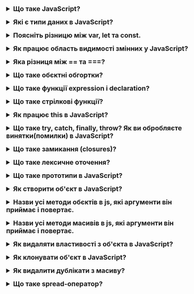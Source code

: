 <details style="margin-bottom: 15px;">
  <summary style="cursor: pointer; outline: none; font-weight: bold; font-size: 18px;">
    Що таке JavaScript?
  </summary>
  <div style="padding: 10px; font-size: 16px;">
    <p>JavaScript - це динамічна, об'єктно-орієнтована, прототипна мова програмування. JavaScript є об'єктно-орієнтованою мовою, що означає, що програми в JavaScript складаються з об'єктів. Об'єкти - це структури даних, які містять властивості та методи. JavaScript є прототипною мовою, що означає, що об'єкти створюються на основі прототипів. Прототипи - це об'єкти, які містять властивості та методи, які можуть бути успадковані іншими об'єктами.</p>
  </div>
</details>
<details style="margin-bottom: 15px;">
  <summary style="cursor: pointer; outline: none; font-weight: bold; font-size: 18px;">
    Які є типи даних в JavaScript?
  </summary>
  <div style="padding: 10px; font-size: 16px;">
    <p>Вісім типів даних, сім це примітиви, Object це не примітив.<br>
        - Number - числові дані, які можуть бути цілими або з рухомою комою.<br>
        - BigInt - використовується для зберігання великих цілих чисел.<br>
        - String - текстові дані.<br>
        - Boolean - логічні дані, які можуть бути true або false.<br>
        - Null - спеціальний тип даних, який означає відсутність значення.<br>
        - Undefined - спеціальний тип даних, який означає, що змінній не було присвоєне значення.<br>
        - Symbol - спеціальний тип даних, який використовується для унікальних ідентифікаторів.<br>
        - Object - структури даних, які містять властивості та методи.</p>
  </div>
</details>
<details style="margin-bottom: 15px;">
  <summary style="cursor: pointer; outline: none; font-weight: bold; font-size: 18px;">
    Поясніть різницю між var, let та const.
  </summary>
  <div style="padding: 10px; font-size: 16px;">
    <p>var - це оператор оголошення змінної з функціональною областю видимості. Область видимості змінної var визначається за допомогою її місцеположення в коді.<br>
let - це оператор оголошення змінної з блоковою областю видимості. Область видимості змінної let обмежена блоком, в якому вона була оголошена.<br>
const - це оператор оголошення змінної з блоковою областю видимості, яка не може бути змінена. Значення змінної const може бути змінено тільки в момент її оголошення.</p>
  </div>
</details>
<details style="margin-bottom: 15px;">
  <summary style="cursor: pointer; outline: none; font-weight: bold; font-size: 18px;">
    Як працює область видимості змінних у JavaScript?
  </summary>
  <div style="padding: 10px; font-size: 16px;">
    <p>У JavaScript існують дві основні типи областей видимості: глобальна та локальна. <br>
    - Глобальна область видимості (Global Scope): Змінні, які оголошуються поза будь-якою функцією чи блоком коду, визначаються в глобальній області видимості. Такі змінні можуть бути доступні в будь-якій частині коду, включаючи функції та блоки.<br>
    - Локальна область видимості (Local Scope): Змінні, оголошені всередині функції чи блоку коду, визначаються в локальній області видимості. Такі змінні доступні тільки всередині того контексту, в якому вони були оголошені.
    Коли код виконується, JavaScript здійснює пошук змінних у відповідній області видимості, спочатку шукаючи локальні змінні, а якщо таких немає, переходячи до глобальних. Якщо змінна не знайдена ні в одній з областей видимості, виникає помилка "ReferenceError".<br>
    - Функціональна область видимості (Functional Scope) або Лексична область видимості (Lexical Scope): Це концепція в JavaScript, в якій область видимості змінних визначається на основі місця їхнього оголошення у вихідному коді, а не місця виклику функції. Функціональна область видимості створюється тоді, коли функція оголошується, і вона зберігає доступ до змінних, які були оголошені в тому ж або більш високому контексті.
    </p>
  </div>
</details>
<details style="margin-bottom: 15px;">
  <summary style="cursor: pointer; outline: none; font-weight: bold; font-size: 18px;">
    Яка різниця між == та ===?
  </summary>
  <div style="padding: 10px; font-size: 16px;">
    <p>== (Порівняння за значенням): Цей оператор порівнює значення, конвертуючи їх у один і той же тип, якщо вони різні. Наприклад, 1 == '1' буде true, оскільки рядок '1' конвертується у число для порівняння.<br>
    === (Строге порівняння): Цей оператор порівнює значення і типи без конвертації. Він повертає true тільки в тому випадку, коли значення і типи обох операндів ідентичні. Наприклад, 1 === '1' буде false, оскільки типи (число і рядок) не збігаються.</p>
  </div>
</details>
<details style="margin-bottom: 15px;">
  <summary style="cursor: pointer; outline: none; font-weight: bold; font-size: 18px;">
    Що таке обєктні обгортки?
  </summary>
  <div style="padding: 10px; font-size: 16px;">
    <p>Об'єктні обгортки (Object Wrappers) в JavaScript є об'єктами, які оточують примітивні типи і дозволяють використовувати методи та властивості об'єктів для цих примітивів. </p>
  </div>
</details>
<details style="margin-bottom: 15px;">
  <summary style="cursor: pointer; outline: none; font-weight: bold; font-size: 18px;">
    Що таке функції expression і declaration?
  </summary>
  <div style="padding: 10px; font-size: 16px;">
    <p>Функції expression і declaration - це два типи функцій в JavaScript. Вони відрізняються за своїм синтаксисом, областю видимості та поведінкою.<br>
    1. Функції expression<br>
    Функції expression, або функціональні вирази, створюються всередині будь-якого виразу в JavaScript. Вони мають наступні особливості:<br>
    - Вони створюються в контексті присвоєння виразу.<br>
    - Після ключового слова function не обов'язково вказувати назву функції.<br>
    - Функція expression може бути використана в якості значення в будь-якому вираженні.<br>
    2. Функції declaration<br>
    Функції declaration, або функції оголошення, декларуються окремо від основного коду. Вони мають наступні особливості:<br>
    - Вони створюються в окремій інструкція в основному потоці коду.<br>
    - Після ключового слова function обов'язково вказувати назву функції.<br>
    - Функція declaration може бути викликана тільки за її назвою.<br>
    - Hoisting. Функція declaration може бути викликана до того, як вона буде фактично визначена.</p>
  </div>
</details>
<details style="margin-bottom: 15px;">
  <summary style="cursor: pointer; outline: none; font-weight: bold; font-size: 18px;">
    Що таке стрілкові функції?
  </summary>
  <div style="padding: 10px; font-size: 16px;">
    <p>Стрілкові функції — це новий синтаксис введений в ECMAScript 6 (ES6), який надає коротший спосіб оголошення функцій. Відрізняються від функцій expression і declaration:<br>
    1. Синтаксис.<br>
    2. Відсутність власного this: Стрілкові функції не мають власного контексту this. Значення this у стрілковій функції визначається контекстом, в якому вона використовується. Якщо стрілкова функція використовується в контексті об'єкта, то this буде посилатися на цей об'єкт. Якщо стрілкова функція використовується в контексті глобального простору імен, то this буде посилатися на window.<br>
    3. Аргументи: У стрілкових функціях немає власного об'єкта arguments. Ви можете використовувати arguments тільки в звичайних функціях.<br>
    4. Відсутність підняття (hoisting): Стрілкові функції не піднімаються (hoist), тобто їх не можна викликати перед оголошенням.</p>
  </div>
</details>
<details style="margin-bottom: 15px;">
  <summary style="cursor: pointer; outline: none; font-weight: bold; font-size: 18px;">
    Як працює this в JavaScript?
  </summary>
  <div style="padding: 10px; font-size: 16px;">
    <p>this - це контекст в JavaScript вказує на поточний об'єкт, на якому викликана функція. Значення this залежить від того, як саме була викликана функція.<br>
    1. Глобальний контекст: У глобальному контексті (поза будь-якою функцією), this вказує на глобальний об'єкт. В браузерах це може бути window.<br>
    <pre>
    console.log(this); // В браузері: Window
    </pre>
    2. Функції, які не є методами об'єктів: У випадку функцій, які не є методами об'єктів, this вказує на глобальний об'єкт. Враховуйте, що це може змінитися в режимі "strict" ("use strict"), де this залишиться undefined.<br>
    3. Методи об'єктів: У випадку методів об'єктів, this вказує на об'єкт, на якому була викликана функція-метод.<br>
    <pre>
      const obj = {
      name: "Example",
      logName: function() {
        console.log(this.name);
      }
      };
      obj.logName(); 
    </pre>
    4. Конструктори: Коли функція викликається як конструктор за допомогою new, this вказує на новий об'єкт, який створюється конструктором.<br>
    5. Стрілкові функції: Стрілкові функції не мають власного контексту this. Замість цього, вони успадковують значення this з контексту, в якому були створені.
  </div>
</details>
<details style="margin-bottom: 15px;">
  <summary style="cursor: pointer; outline: none; font-weight: bold; font-size: 18px;">
    Що таке try, catch, finally, throw? Як ви обробляєте винятки(помилки) в JavaScript?
  </summary>
  <div style="padding: 10px; font-size: 16px;">
    <p>Обробка винятків в JavaScript використовує механізм конструкцій try, catch, і finally. Винятки виникають у випадках помилок в час виконання програми.<br>
    - try - це блок коду, в якому ви виконуєте код, який може викликати виняток (помилку).<br>
    - catch - це блок коду, який виконується тільки в тому випадку, якщо виникає виняток у блоку try. Параметр catch (зазвичай названий error) містить об'єкт, який представляє виняток. В error більшість вбудованих типів помилок в JavaScript мають властивості name та message. Наприклад, error.name та error.message.<br>
    - finally - це блок коду, який виконується незалежно від того, чи виникла помилка в блоку try чи ні. Цей блок використовується для виконання завдань, які повинні відбутися незалежно від того, чи сталася помилка.<br>
    - throw - використовується для вручного викидання винятків (помилок). Ви можете викидати об'єкт помилки з будь-якими властивостями, які ви вважаєте за потрібне.<br>
    <pre>
      function divide(a, b) {
        if (b === 0) {
          throw new Error('Ділення на нуль недопустиме');
        }
        return a / b;
      }
      try {
        const result = divide(10, 0);
        console.log(result);
      } catch (error) {
        console.error('Виникла помилка:', error.message);
      } finally {
        console.log('Цей блок завжди виконується');
      }
    </pre>
    У даному коді:<br>
    - try: Обгортає код, який може викликати помилку.<br>
    - catch: Обробляє виняток, якщо він виникає в блоку try. Об'єкт error містить інформацію про помилку, таку як message та інші властивості.<br>
    - finally: Цей блок виконується незалежно від того, чи виникла помилка чи ні.<br>
    Також, можна використовувати конструкції throw для викидання винятків:</p>
  </div>
</details>
<details style="margin-bottom: 15px;">
  <summary style="cursor: pointer; outline: none; font-weight: bold; font-size: 18px;">
    Що таке замикання (closures)?
  </summary>
  <div style="padding: 10px; font-size: 16px;">
    <p>Це комбінація функції та лексичного оточення, в якому ця функція була оголошена. Замикання дозволяє зберігати доступ до зміннних із зовнішнього оточення, навіть після завершення виконання цього оточення.<br>
    Основні особливості замикань:<br>
    1. Доступ до області видимості: Функція в середині іншої функції може отримувати доступ до змінних з області видимості своєї батьківської функції, навіть після того, як батьківська функція завершила свою роботу.<br>
    2. Збереження стану: Замикання дозволяють зберігати стан (змінні) між викликами функції. Кожен раз, коли функція замикання викликається, вона все ще має доступ до значень змінних з області видимості, в якій вона була створена.<br>
    <pre>
      function counter() {
        let count = 0;
        return function() {
          count++;
          console.log(count);
        };
      }
      const increment = counter();
      increment(); // Виведе 1
      increment(); // Виведе 2
    </pre>
  </div>
</details>
<details style="margin-bottom: 15px;">
  <summary style="cursor: pointer; outline: none; font-weight: bold; font-size: 18px;">
    Що таке лексичне оточення?
  </summary>
  <div style="padding: 10px; font-size: 16px;">
    <p>Лексичне оточення (lexical scope) в JavaScript означає, що область видимості (scope) змінної визначається на основі місця, де ця змінна була визначена в програмі, а не на основі того, де вона викликається. Лексичне оточення є частиною механізму замикань (closures). Внутрішня функція (замикання) має доступ до змінних зовнішньої функції, навіть після того, як вона вже завершила свою роботу.</p>
  </div>
</details>
<details style="margin-bottom: 15px;">
  <summary style="cursor: pointer; outline: none; font-weight: bold; font-size: 18px;">
    Що таке прототипи в JavaScript?
  </summary>
  <div style="padding: 10px; font-size: 16px;">
    <p>Це об'єкти, які використовуються для успадкування властивостей і методів. Кожний об'єкт у JavaScript має прототип, який може бути використаний для визначення властивостей і методів, які доступні для цього об'єкта.<br>
    Створення прототипів: Прототипи в JavaScript визначаються за допомогою властивості prototype у функцій-конструкторів або через метод Object.create().<br>
    1. Використання методу Object.create():<br>
    <pre>
      // Об'єкт, який стане прототипом
      const animalPrototype = {
        makeSound: function() {
          console.log('Some generic sound');
        }
      };
      // Створення об'єкта з вказаним прототипом
      const cat = Object.create(animalPrototype);
      cat.type = 'Cat';
      // Виклик методу з прототипу
      cat.makeSound(); // Виведе 'Some generic sound'
    </pre>
    2. Використання класів (ES6 і вище):<br>
    <pre>
      class Animal {
      constructor(type) {
        this.type = type;
      }
      makeSound() {
        console.log('Some generic sound');
      }
      }
      // Створення об'єкта на основі класу
      const cat = new Animal('Cat');
      // Виклик методу з прототипу
      cat.makeSound(); // Виведе 'Some generic sound'
    </pre>
    3. Використання функції-конструктора:<br>
    <pre>
      // Функція-конструктор
      function Animal(type) {
        this.type = type;
      }
      // Додавання методу до прототипу
      Animal.prototype.makeSound = function() {
        console.log('Some generic sound');
      };
      // Створення об'єкта з використанням конструктора і його прототипу
      const cat = new Animal('Cat');
      // Виклик методу з прототипу
      cat.makeSound(); // Виведе 'Some generic sound'
    </pre>
    Переваги прототипів:<br>
    - Вони дозволяють легко створювати об'єкти з однаковими властивостями і методами.<br>
    - Вони дозволяють легко розширювати функціональність об'єктів.<br>
    - Вони дозволяють реалізувати поліморфізм.<br>
    Недоліки прототипів:<br>
    - Прототипи мають також ряд недоліків, зокрема:<br>
    - Вони можуть бути складними для розуміння та використання.<br>
    - Вони можуть призвести до неефективного використання пам'яті.<br>
  </div>
</details>
<details style="margin-bottom: 15px;">
  <summary style="cursor: pointer; outline: none; font-weight: bold; font-size: 18px;">
    Як створити об'єкт в JavaScript?
  </summary>
  <div style="padding: 10px; font-size: 16px;">
    <p>1. Літерал об'єкта: Використовуйте фігурні дужки {} для створення об'єкта та визначте його властивості та значення в середині.<br>
    <pre>
      let person = {
        name: 'John',
        age: 30,
        city: 'New York'
      };
    </pre>
    2. За допомогою конструктора об'єкта: Використовуйте конструктор Object() для створення порожнього об'єкта та додайте властивості пізніше.<br>
    <pre>
      let car = new Object();
      car.brand = 'Toyota';
      car.model = 'Camry';
    </pre>
    3. За допомогою класу (ES6 і вище): Використовуйте клас для створення об'єкта та визначте його властивості та методи.<br>
    <pre>
      class Dog {
        constructor(name, age) {
          this.name = name;
          this.age = age;
        }
        bark() {
          console.log('Woof!');
        }
      }
      let myDog = new Dog('Buddy', 3);
    </pre>
  </div>
</details>
<details style="margin-bottom: 15px;">
  <summary style="cursor: pointer; outline: none; font-weight: bold; font-size: 18px;">
    Назви усі методи обєктів в js, які аргументи він приймає і повертає.
  </summary>
  <div style="padding: 10px; font-size: 16px;">
    <p>1. Object.keys(obj): Використовується для отримання масиву із імен власних перераховуваних властивостей об'єкта.<br>
      - Приймає об'єкт obj.<br>
      - Повертає масив із строковими ключами об'єкта.<br>
      <pre>
      const person = {
      name: 'John',
      age: 30,
      city: 'New York'
      };
      const keys = Object.keys(person);
      console.log(keys); // Виведе масив ['name', 'age', 'city']
      </pre>
      2. Object.values(obj): Використовується для отримання масиву, що містить значення всіх власних перераховуваних значень об'єкта.<br>
      - Приймає об'єкт obj.<br>
      - Повертає масив із значеннями властивостей об'єкта.<br>
      <pre>
      const person = {
      name: 'John',
      age: 30,
      city: 'New York'
      };
      const values = Object.values(person);
      console.log(values); // Виведе масив ['John', 30, 'New York']
      </pre>
      3. Object.entries(obj): Використовується для отримання масиву масивів, де кожен масив містить пару ключ-значення для кожної власної перераховуваної властивості об'єкта.<br>
      - Приймає об'єкт obj.<br>
      - Повертає масив масивів, кожен з яких має два елементи: ключ та відповідне йому значення.<br>
      <pre>
      const person = {
      name: 'John',
      age: 30,
      city: 'New York'
      };
      const entries = Object.entries(person);
      console.log(entries);// Виведе масив масивів [['name', 'John'], ['age', 30], ['city', 'New York']]
      </pre>
      4. Object.assign(target, source1, source2, ...): використовується для об'єднання (копіювання) властивостей одного або кількох об'єктів у цільовий об'єкт.<br>
      - Приймає цільовий об'єкт target та декілька джерел source1, source2, і так далі.<br>
      - Повертає об'єкт target, що є результатом об'єднання (копіювання) властивостей з усіх джерел у цільовий об'єкт.<br>
      <pre>
      const target = { a: 1, b: 2 };
      const source1 = { b: 3, c: 4 };
      const source2 = { c: 5, d: 6 };
      const result = Object.assign(target, source1, source2);
      console.log(result);
      // Виведе об'єкт { a: 1, b: 3, c: 5, d: 6 }
      console.log(target);
      // Також виведе об'єкт { a: 1, b: 3, c: 5, d: 6 }
      </pre>
      5. Object.freeze(obj): використовується для "заморожування" об'єкта. Заморожування об'єкта означає, що його властивості не можуть бути змінені, додані або видалені після того, як об'єкт був заморожений.<br>
      - Приймає об'єкт obj.<br>
      - Повертає заморожений об'єкт, що не може бути змінений (нові властивості не можуть бути додані, а існуючі не можуть бути видалені або змінені).<br>
      <pre>
      const person = {
      name: 'John',
      age: 30
      };
      Object.freeze(person);
      // Спроба змінити властивість об'єкта буде проігнорована
      person.age = 31;
      // Спроба додати нову властивість буде проігнорована
      person.city = 'New York';
      // Спроба видалити властивість буде проігнорована
      delete person.name;
      console.log(person);  // Виведе об'єкт { name: 'John', age: 30 }
      </pre>
      6. Object.seal(obj): використовується для "запечатування" об'єкта. Запечатування об'єкта означає, що властивості об'єкта можна змінювати, але не можна додавати нові властивості або видаляти існуючі.<br>
      - Приймає об'єкт obj.<br>
      - Повертає запечатаний об'єкт, що не дозволяє додавати нові властивості, але дозволяє змінювати та видаляти існуючі властивості.<br>
      <pre>
        const person = {
        name: 'John',
        age: 30
        };
        Object.seal(person);
        // Змінити властивість об'єкта можна
        person.age = 31;
        // Додати нову властивість не можна
        person.city = 'New York';  // Це буде проігноровано
        // Видалити властивість не можна
        delete person.name;  // Це буде проігноровано
        console.log(person);  // Виведе об'єкт { name: 'John', age: 31 }
      </pre>
      7. Object.defineProperty(obj, prop, descriptor): використовується для додавання чи зміни властивостей об'єкта з додатковими налаштуваннями, такими як атрибути властивості (наприклад, конфігуруючі, записуючі та перераховувані атрибути).<br>
      - Приймає об'єкт obj, ім'я властивості prop, та об'єкт descriptor, що описує атрибути властивості.<br>
      - Повертає об'єкт obj після встановлення властивості за вказаними атрибутами.<br>
      8. Object.getOwnPropertyNames(obj): використовується для отримання масиву імен всіх власних властивостей об'єкта (незалежно від того, чи вони перераховувані, чи ні).<br>
      - Приймає об'єкт obj.<br>
      - Повертає масив із іменами всіх властивостей об'єкта (включаючи незлічені).<br>
      9. Object.getOwnPropertyDescriptor(obj, prop) використовується для отримання об'єкта опису властивості для вказаної властивості об'єкта. Опис включає різні атрибути властивості, такі як value, writable, enumerable, та configurable.:<br>
      - Приймає об'єкт obj та ім'я властивості prop.<br>
      - Повертає об'єкт, що містить атрибути даної властивості.<br>
      10. Object.create(proto, propertiesObject): використовується для створення нового об'єкта з вказаним прототипом. Він приймає один аргумент - об'єкт, який буде встановлено як прототип для новоствореного об'єкта.<br>
      - Приймає об'єкт-прототип proto та необов'язковий об'єкт propertiesObject.<br>
      - Повертає новий об'єкт, який має вказаний прототип.<br>
      <pre>
      const personPrototype = {
      greet: function() {
        console.log(`Hello, my name is ${this.name}`);
      }
      };
      const john = Object.create(personPrototype);
      john.name = 'John';
      john.greet(); // Виведе 'Hello, my name is John'
      </pre>
      </p>
  </div>
</details>
<details style="margin-bottom: 15px;">
  <summary style="cursor: pointer; outline: none; font-weight: bold; font-size: 18px;">
    Назви усі методи масивів в js, які аргументи він приймає і повертає.
  </summary>
  <div style="padding: 10px; font-size: 16px;">
    <p>1. concat():  для об'єднання двох чи більше масивів чи елементів у новий масив, не змінюючи оригінальні масиви. Він повертає новий масив, який складається з елементів об'єднаних масивів.<br>
    - Приймає: елементи чи масиви для об'єднання.<br>
    - Повертає: новий масив, що містить об'єднані елементи.<br>
    <pre>
      const array1 = [1, 2, 3];
      const array2 = [4, 5, 6];
      const newArray = array1.concat(array2, 7, 8);
      console.log(newArray);
      // Виведе: [1, 2, 3, 4, 5, 6, 7, 8]
      console.log(array1);
      // Залишиться без змін: [1, 2, 3]
      console.log(array2);
      // Залишиться без змін: [4, 5, 6]
    </pre>
    2. filter(callback(element, index, array)): використовується для створення нового масиву, який містить лише ті елементи оригінального масиву, для яких callback-функція повертає true. Іншими словами, filter() відфільтровує елементи масиву на підставі заданої умови.<br>
    - Приймає: callback-функцію, яка визначає, які елементи повинні бути включені в новий масив.<br>
    - Повертає: новий масив, що містить елементи, для яких callback повертає true.
    <pre>
    const numbers = [1, 2, 3, 4, 5, 6];
    const evenNumbers = numbers.filter(function(number) {
      return number % 2 === 0;
    });
    console.log(evenNumbers);
    // Виведе: [2, 4, 6]
    </pre>
    <br>
    3. map(callback(element, index, array)): використовується для створення нового масиву, у якому кожен елемент є результатом виклику заданої callback-функції для кожного елемента оригінального масиву. Іншими словами, map() застосовує задану функцію до кожного елемента масиву та повертає новий масив, який містить результати цих викликів.<br>
    - Приймає: callback-функцію, яка визначає, як змінювати кожен елемент.<br>
    - Повертає: новий масив, що містить результати виклику callback для кожного елемента.
    <pre>const numbers = [1, 2, 3, 4, 5];
    const squaredNumbers = numbers.map(function(number) {
      return number ** 2;
    });
    console.log(squaredNumbers);
    // Виведе: [1, 4, 9, 16, 25]
    </pre>
    <br>
    4. reduce(callback(accumulator, currentValue, index, array), initialValue): використовується для зменшення (згортання) масиву до одного значення, застосовуючи callback-функцію для кожного елемента масиву, починаючи з лівого краю (першого елемента) до правого краю (останнього елемента).<br>
    - Приймає: callback-функцію та необов'язковий початковий значок (initialValue), яке використовується як перший аргумент для першого виклику callback.<br>
    - Повертає: результат послідовних викликів callback.<br>
    <pre>
    const numbers = [1, 2, 3, 4, 5];
    const sum = numbers.reduce(function(accumulator, currentValue) {
      return accumulator + currentValue;
    }, 0);
    console.log(sum);
    // Виведе: 15
    </pre>
    5. forEach(callback(element, index, array)): використовується для виконання заданої callback-функції один раз для кожного елемента в масиві, в порядку їх послідовності. Він не повертає новий масив, а просто виконує вказану функцію для кожного елемента масиву.<br>
    - Приймає: callback-функцію, яка викликається для кожного елемента масиву.<br>
    - Повертає: нічого не повертає.
    <pre>
    const fruits = ['apple', 'banana', 'orange'];
    fruits.forEach(function(fruit, index) {
      console.log(`Element at index ${index}: ${fruit}`);
    });
    // Виведе:
    // Element at index 0: apple
    // Element at index 1: banana
    // Element at index 2: orange
    </pre>
    <br>
    6. find(callback(element, index, array)): використовується для знаходження першого елемента в масиві, який відповідає заданій умові, вказаній у callback-функції. Якщо елемент знайдено, find() повертає його значення; якщо ж жоден елемент не відповідає умові, повертається undefined.<br>
    - Приймає: callback-функцію, яка визначає, який елемент потрібно знайти.<br>
    - Повертає: перший елемент, для якого callback повертає true.<br>
    <pre>const numbers = [1, 3, 5, 2, 4, 6];
    const firstEvenNumber = numbers.find(function(number) {
      return number % 2 === 0;
    });
    console.log(firstEvenNumber);
    // Виведе: 2
    </pre>
    7. indexOf(searchElement, fromIndex): використовується для визначення індексу першого входження заданого елемента в масиві. Якщо елемент знаходиться в масиві, indexOf() повертає його індекс; якщо елемент відсутній, повертається -1.<br>
    - Приймає: елемент для пошуку та необов'язковий індекс (з якого починати пошук).<br>
    - Повертає: індекс першого входження шуканого елемента або -1, якщо елемент не знайдено.<br>
    <pre>
    const fruits = ['apple', 'banana', 'orange'];
    const bananaIndex = fruits.indexOf('banana');
    console.log(bananaIndex);
    // Виведе: 1
    const grapeIndex = fruits.indexOf('grape');
    console.log(grapeIndex);
    // Виведе: -1 (елемент не знайдено)
    </pre>
    8. sort(compareFunction): використовується для сортування елементів масиву. Сортування може виконуватися за зростанням (за замовчуванням) або за спаданням. Якщо елементи масиву є рядками, вони сортуються лексикографічно (за алфавітом); якщо елементи є числами, вони сортуються числово.<br>
    - Приймає: функцію порівняння, що визначає порядок сортування.<br>
    - Повертає: відсортований масив.<br>
    <pre>
    const numbers = [3, 1, 4, 1, 5, 9, 2, 6, 5, 3, 5];
    numbers.sort(function(a, b) {
      return a - b;
    });
    console.log(numbers);
    // Виведе: [1, 1, 2, 3, 3, 4, 5, 5, 5, 6, 9]
    </pre>
    9. slice(start, end): використовується для створення нового масиву, який є підмасивом оригінального масиву. Він вибирає елементи масиву від заданого початкового індексу до заданого кінцевого індексу (не включаючи сам кінцевий індекс) і повертає новий масив, що складається з цих елементів.<br>
    - Приймає: індекс початку та (необов'язково) індекс кінця зрізу.<br>
    - Повертає: новий масив, що містить вибрані елементи.<br>
    <pre>
    const fruits = ['apple', 'banana', 'orange', 'grape', 'kiwi'];
    const slicedFruits = fruits.slice(1, 4);
    console.log(slicedFruits);
    // Виведе: ['banana', 'orange', 'grape']
    </pre>
    10. splice(start, deleteCount, item1, item2, ...): використовується для зміни вмісту масиву, додаючи нові елементи та/або видаляючи існуючі елементи. Він може виконувати вставку, видалення або обидві операції одночасно. splice() змінює оригінальний масив і повертає масив елементів, які були видалені.<br>
    - Приймає: індекс початку, кількість елементів для видалення та (необов'язково) елементи для вставки.<br>
    - Повертає: масив елементів, які були видалені.<br>
    <pre>const numbers = [1, 2, 3, 4, 5];
    // Видаляє 2 елементи починаючи з індексу 2 і додає нові елементи 6 і 7 на їхнє місце
    const removedElements = numbers.splice(2, 2, 6, 7);
    console.log(numbers);
    // Виведе: [1, 2, 6, 7, 5]
    console.log(removedElements);
    // Виведе: [3, 4]
    </pre>
    11. pop(): використовується для видалення останнього елемента з кінця масиву. Цей метод змінює оригінальний масив і повертає видалений елемент.<br>
    - Приймає: немає аргументів.<br>
    - Повертає: вилучений останній елемент масиву.<br>
    <pre>
    const fruits = ['apple', 'banana', 'orange'];
    const removedFruit = fruits.pop();
    console.log(fruits);
    // Виведе: ['apple', 'banana']
    console.log(removedFruit);
    // Виведе: 'orange'
    </pre>
    12. push(element1, element2, ...): використовується для додавання одного або кількох нових елементів в кінець масиву. Цей метод змінює оригінальний масив і повертає нову довжину масиву після додавання нових елементів.<br>
    - Приймає: елементи для додавання на кінець масиву.<br>
    - Повертає: нову довжину масиву.<br>
    <pre>
    const fruits = ['apple', 'banana'];
    const newLength = fruits.push('orange');
    console.log(fruits);
    // Виведе: ['apple', 'banana', 'orange']
    console.log(newLength);
    // Виведе: 3 (нова довжина масиву)
    </pre>
    13. shift(): використовується для видалення першого елемента з початку масиву. Цей метод змінює оригінальний масив і повертає видалений елемент.<br>
    - Приймає: немає аргументів.<br>
    - Повертає: вилучений перший елемент масиву.<br>
    <pre>
    const fruits = ['apple', 'banana', 'orange'];
    const removedFruit = fruits.shift();
    console.log(fruits);
    // Виведе: ['banana', 'orange']
    console.log(removedFruit);
    // Виведе: 'apple'
    </pre>
    14. unshift(element1, element2, ...): використовується для додавання одного чи кількох нових елементів на початок масиву. Цей метод змінює оригінальний масив і повертає нову довжину масиву після додавання нових елементів.<br>
    - Приймає: елементи для додавання на початок масиву.<br>
    - Повертає: нову довжину масиву.<br>
    <pre>
      const fruits = ['banana', 'orange'];
      const newLength = fruits.unshift('apple');
      console.log(fruits);
      // Виведе: ['apple', 'banana', 'orange']
      console.log(newLength);
      // Виведе: 3 (нова довжина масиву)
    </pre>
    15. reverse(): використовується для додавання одного чи кількох нових елементів на початок масиву. Цей метод змінює оригінальний масив і повертає нову довжину масиву після додавання нових елементів.<br>
    - Приймає: немає аргументів.<br>
    - Повертає: масив, відсортований у зворотньому порядку.<br>
    <pre>
    const fruits = ['banana', 'orange'];
    const newLength = fruits.unshift('apple');
    console.log(fruits);
    // Виведе: ['apple', 'banana', 'orange']
    console.log(newLength);
    // Виведе: 3 (нова довжина масиву)
    </pre>
    16. includes(searchElement, fromIndex): використовується для визначення, чи містить масив певний елемент. Він повертає true, якщо елемент знайдений у масиві, і false, якщо елемент відсутній.<br>
    - Приймає: елемент для пошуку та (необов'язково) індекс (з якого починати пошук).<br>
    - Повертає: true, якщо масив містить шуканий елемент, і false - в іншому випадку.<br>
    <pre>
    const fruits = ['apple', 'banana', 'orange'];
    const isBananaIncluded = fruits.includes('banana');
    console.log(isBananaIncluded);
    // Виведе: true
    const isGrapeIncluded = fruits.includes('grape');
    console.log(isGrapeIncluded);
    // Виведе: false
    </pre>
    17. every(callback(element, index, array)): використовується для перевірки того, чи задана умова виконується для кожного елемента масиву. Він повертає true, якщо умова виконується для всіх елементів, і false, якщо хоча б один елемент не відповідає умові.<br>
    - Приймає: callback-функцію, яка повертає true чи false для кожного елемента.<br>
    - Повертає: true, якщо всі елементи відповідають умові в callback, і false - якщо хоча б один не відповідає.<br>
    <pre>
    const numbers = [2, 4, 6, 8, 10];
    const allAreEven = numbers.every(function(number) {
      return number % 2 === 0;
    });
    console.log(allAreEven);
    // Виведе: true
    </pre>
    18. some(callback(element, index, array)): використовується для перевірки того, чи принаймні один елемент масиву відповідає заданій умові. Він повертає true, якщо умова виконується хоча б для одного елемента, і false, якщо жоден елемент не відповідає умові.<br>
    - Приймає: callback-функцію, яка повертає true чи false для кожного елемента.<br>
    - Повертає: true, якщо хоча б один елемент відповідає умові в callback, і false - якщо ні.<br>
    <pre>const numbers = [1, 3, 5, 6, 9];
    const atLeastOneIsEven = numbers.some(function(number) {
      return number % 2 === 0;
    });
    console.log(atLeastOneIsEven);
    // Виведе: true
    </pre>
    19. join(separator): використовується для об'єднання всіх елементів масиву в рядок. Він приймає один аргумент - роздільник, який використовується для визначення розділу між елементами при їх об'єднанні в рядок. Якщо аргумент відсутній, елементи об'єднуються без роздільника, просто прилягаючи один до одного.<br>
    - Приймає: роздільник для об'єднання елементів масиву в рядок.<br>
    - Повертає: рядок, що містить всі елементи масиву, розділені вказаним роздільником.<br>
    <pre>
    const fruits = ['apple', 'banana', 'orange'];
    const resultString = fruits.join(', ');
    console.log(resultString);
    // Виведе: 'apple, banana, orange'
    </pre>
    20. toString(): використовується для перетворення масиву в рядок. Коли ви викликаєте toString() на масиві, він повертає рядок, представляючи всі елементи масиву, розділені комами.<br>
    - Приймає: немає аргументів.<br>
    - Повертає: рядок, який представляє масив.<br>
    <pre>
    const fruits = ['apple', 'banana', 'orange'];
    const resultString = fruits.toString();
    console.log(resultString);
    // Виведе: 'apple,banana,orange'
    </pre>
    21. Array.isArray(obj): використовується для перевірки того, чи є об'єкт масивом. Вона повертає true, якщо об'єкт є масивом, і false, якщо ні.<br>
    - Приймає: об'єкт для перевірки.<br>
    - Повертає: true, якщо переданий об'єкт є масивом, і false - в іншому випадку.<br>
    <pre>
    const array = [1, 2, 3];
    const object = { key: 'value' };
    console.log(Array.isArray(array));
    // Виведе: true
    console.log(Array.isArray(object));
    // Виведе: false
    </pre>
    22. Array.from: призначений для створення нового масиву з ітерируємого або подібного до масиву об'єкта. 
    - iterable: Об'єкт, який буде перетворений в масив. Це може бути об'єкт, який є ітерируємим (наприклад, масив, строка, Set, Map, NodeList, тощо).<br>
    <pre>
    const set = new Set([1, 2, 3]);
    const arrayFromSet = Array.from(set);
    console.log(arrayFromSet); // Виведе: [1, 2, 3]
    </pre>
  </div>
</details>
<details style="margin-bottom: 15px;">
  <summary style="cursor: pointer; outline: none; font-weight: bold; font-size: 18px;">
    Як видаляти властивості з об'єкта в JavaScript?
  </summary>
  <div style="padding: 10px; font-size: 16px;">
    <p>В JavaScript для видалення властивості з об'єкта можна використовувати оператор delete. 
    Особливості:
    - delete видаляє властивість об'єкта, але не впливає на прототипні властивості.
    - delete повертає true, якщо властивість успішно видалена, і false, якщо властивості не існує або не може бути видалена (наприклад, якщо властивість визначена з configurable: false).
    <pre>
    const person = { name: 'John', age: 25 };
    // Видалення властивості 'age'
    delete person.age;
    console.log(person);
    // Виведе: { name: 'John' }
    </pre>
  </div>
</details>
<details style="margin-bottom: 15px;">
  <summary style="cursor: pointer; outline: none; font-weight: bold; font-size: 18px;">
    Як клонувати об'єкт в JavaScript?
  </summary>
  <div style="padding: 10px; font-size: 16px;">
    <p>1. Використання оператора Spread (...):<br>
    <pre>
    const originalObject = { name: 'John', age: 25 };
    const clonedObject = { ...originalObject };
    console.log(clonedObject);
    // Виведе: { name: 'John', age: 25 }
    </pre>
    Особливості:<br>
    - Цей спосіб працює лише для поверхневого клонування. Якщо об'єкт має вкладені об'єкти або масиви, вони будуть вказувати на ті ж самі об'єкти в обох копіях.<br>
    - Не підтримує клонування прототипів об'єкта.<br>
    2. Використання методу Object.assign():<br>
    <pre>
    const originalObject = { name: 'John', age: 25 };
    const clonedObject = Object.assign({}, originalObject);
    console.log(clonedObject);
    // Виведе: { name: 'John', age: 25 }
    </pre>
    Особливості:<br>
    - Працює так само, як і Spread-оператор для поверхневого клонування.<br>
    - Дозволяє об'єднувати кілька об'єктів в один.<br>
    3. Використання JSON.parse() та JSON.stringify():<br>
    <pre>
    const originalObject = { name: 'John', age: 25 };
    const clonedObject = JSON.parse(JSON.stringify(originalObject));
    console.log(clonedObject);
    // Виведе: { name: 'John', age: 25 }
    </pre>
    Особливості:<br>
    - Цей метод глибоко клонує об'єкт, включаючи вкладені об'єкти та масиви.<br>
    - Проте, він не підтримує клонування функцій або об'єктів з власними методами, оскільки вони втрачаються при перетворенні в рядок JSON.<br>
    4. Для глибокого клонування використовується structuredClone(object) з усіма вкладеними властивостями. Не копіює методи(функції) в обєкті.<br>
    <pre>
    let user = {
      name: "Микола",
      sizes: {
        height: 182,
        width: 50
      }
    };
    let clone = structuredClone(user);
    </pre>
    </p>
  </div>
</details>
<details style="margin-bottom: 15px;">
  <summary style="cursor: pointer; outline: none; font-weight: bold; font-size: 18px;">
    Як видалити дублікати з масиву?
  </summary>
  <div style="padding: 10px; font-size: 16px;">
    <p>1. Використання Set: Використання об'єкта Set дозволяє автоматично видалити дублікати, оскільки Set унікальний список значень.<br>
    <pre>
      const arrayWithDuplicates = [1, 2, 2, 3, 4, 4, 5];
      const uniqueArray = [...new Set(arrayWithDuplicates)];
      console.log(uniqueArray);
      // Виведе: [1, 2, 3, 4, 5]
    </pre>
    2. Використання методу filter та indexOf: Можна використовувати метод filter разом із indexOf, щоб залишити лише перший екземпляр кожного значення.<br>
    <pre>
    const arrayWithDuplicates = [1, 2, 2, 3, 4, 4, 5];
    const uniqueArray = arrayWithDuplicates.filter((value, index, array) => array.indexOf(value) === index);
    console.log(uniqueArray);
    // Виведе: [1, 2, 3, 4, 5]
    </pre>
    </p>
  </div>
</details>
<details style="margin-bottom: 15px;">
  <summary style="cursor: pointer; outline: none; font-weight: bold; font-size: 18px;">
    Що таке spread-оператор?
  </summary>
  <div style="padding: 10px; font-size: 16px;">
    <p>Spread-оператор (оператор розширення) - це оператор, який дозволяє розкласти значення об'єкта або масиву на окремі аргументи.<br>
    1. Розгортання масивів:<br>
    <pre>
    const array1 = [1, 2, 3];
    const array2 = [...array1, 4, 5];
    console.log(array2);
    // Виведе: [1, 2, 3, 4, 5]
    </pre>
    2. Розгортання об'єктів:<br>
    <pre>
    const obj1 = { a: 1, b: 2 };
    const obj2 = { ...obj1, c: 3, d: 4 };
    console.log(obj2);
    // Виведе: { a: 1, b: 2, c: 3, d: 4 }
    </pre>
    3. Передача аргументів функціям:<br>
    <pre>
    const numbers = [1, 2, 3];
    const sum = (a, b, c) => a + b + c;
    const result = sum(...numbers);
    console.log(result);
    // Виведе: 6
    </pre>
    4. Розгортання рядків:<br>
    <pre>
    const str = 'hello';
    const chars = [...str];
    console.log(chars);
    // Виведе: ['h', 'e', 'l', 'l', 'o']
    </pre>
    Під капотом spread-оператор працює наступним чином:<br>
    - Якщо аргумент expression є об'єктом, то spread-оператор розкладає його на окремі аргументи, використовуючи метод Object.entries().<br>
    - Якщо аргумент expression є масивом, то spread-оператор розкладає його на окремі аргументи, використовуючи метод Array.from().
  </div>
</details>
